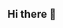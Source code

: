 ## Hi there 👋

<!--
# Hello, I am  [AlanRosston] 👋

🌱 I am learning：**Data Science**  
💬 Welcome discuss：**AI, Statistc**  
📫 Connect：[3025108366@qq.com](mailto:3025108366@qq.com)  

## 🚀 Programs
Come soon......

## 🛠️ Skill
- **Language**：Python、C++
-->

